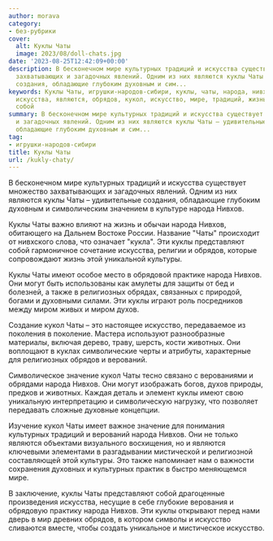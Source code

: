 ```yaml
---
author: morava
category:
- без-рубрики
cover:
  alt: Куклы Чаты
  image: 2023/08/doll-chats.jpg
date: '2023-08-25T12:42:09+00:00'
description: В бесконечном мире культурных традиций и искусства существует множество
  захватывающих и загадочных явлений. Одним из них являются куклы Чаты – удивительные
  создания, обладающие глубоким духовным и сим...
keywords: Куклы Чаты, игрушки-народов-сибири, куклы, чаты, народа, нивхов, культурных,
  искусства, являются, обрядов, кукол, искусство, мире, традиций, жизнь, представляют,
  собой
summary: В бесконечном мире культурных традиций и искусства существует множество захватывающих
  и загадочных явлений. Одним из них являются куклы Чаты – удивительные создания,
  обладающие глубоким духовным и сим...
tag:
- игрушки-народов-сибири
title: Куклы Чаты
url: /kukly-chaty/
---
```


В бесконечном мире культурных традиций и искусства существует множество захватывающих и загадочных явлений. Одним из них являются куклы Чаты – удивительные создания, обладающие глубоким духовным и символическим значением в культуре народа Нивхов.

Куклы Чаты важно влияют на жизнь и обычаи народа Нивхов, обитающего на Дальнем Востоке России. Название "Чаты" происходит от нивхского слова, что означает "кукла". Эти куклы представляют собой гармоничное сочетание искусства, религии и обрядов, которые сопровождают жизнь этой уникальной культуры.

Куклы Чаты имеют особое место в обрядовой практике народа Нивхов. Они могут быть использованы как амулеты для защиты от бед и болезней, а также в религиозных обрядах, связанных с природой, богами и духовными силами. Эти куклы играют роль посредников между миром живых и миром духов.

Создание кукол Чаты – это настоящее искусство, передаваемое из поколения в поколение. Мастера используют разнообразные материалы, включая дерево, траву, шерсть, кости животных. Они воплощают в куклах символические черты и атрибуты, характерные для религиозных обрядов и верований.

Символическое значение кукол Чаты тесно связано с верованиями и обрядами народа Нивхов. Они могут изображать богов, духов природы, предков и животных. Каждая деталь и элемент куклы имеют свою уникальную интерпретацию и символическую нагрузку, что позволяет передавать сложные духовные концепции.

Изучение кукол Чаты имеет важное значение для понимания культурных традиций и верований народа Нивхов. Они не только являются объектами визуального восхищения, но и являются ключевыми элементами в разгадывании мистической и религиозной составляющей этой культуры. Это также напоминает нам о важности сохранения духовных и культурных практик в быстро меняющемся мире.

В заключение, куклы Чаты представляют собой драгоценные произведения искусства, несущие в себе глубокие верования и обрядовую практику народа Нивхов. Эти куклы открывают перед нами дверь в мир древних обрядов, в котором символы и искусство сливаются вместе, чтобы создать уникальное и мистическое искусство.